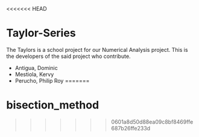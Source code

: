 <<<<<<< HEAD
# Taylor-Series

The Taylors is a school project for our Numerical Analysis project. This is the developers of the said project who contribute.

* Antigua, Dominic
* Mestiola, Kervy
* Perucho, Philip Roy
=======
# bisection_method
>>>>>>> 0601a8d50d88ea09c8bf8469ffe687b26ffe233d
